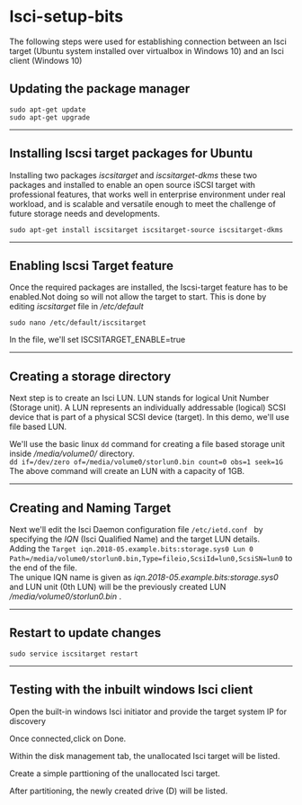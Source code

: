 # Isci-setup-bits

The following steps were used for establishing  connection between an Isci target (Ubuntu system installed over virtualbox in Windows 10) and an Isci client (Windows 10)

**Updating the package manager**
---
`sudo apt-get update`<br/>
`sudo apt-get upgrade`


---
**Installing Iscsi target packages for Ubuntu**
---
Installing two packages *iscsitarget* and *iscsitarget-dkms* these two packages and installed to enable an open source iSCSI target with professional features, that works well in enterprise environment under real workload, and is scalable and versatile enough to meet the challenge of future storage needs and developments.

`sudo apt-get install iscsitarget iscsitarget-source iscsitarget-dkms`

---
**Enabling Iscsi Target feature**
---
Once the required packages are installed, the Iscsi-target feature has to be enabled.Not doing so will not allow the target to start.
This is done by editing *iscsitarget* file in */etc/default*

`sudo nano /etc/default/iscsitarget`

In the file, we'll set ISCSITARGET_ENABLE=true

---
**Creating a storage directory**
---
Next step is to create an Isci LUN. LUN stands for logical Unit Number (Storage unit).  A LUN represents an individually addressable (logical) SCSI device that is part of a physical SCSI device (target). In this demo, we'll use file based LUN.

We'll use the basic linux `dd` command for creating a file based storage unit inside */media/volume0/* directory.<br/>
`dd if=/dev/zero of=/media/volume0/storlun0.bin count=0 obs=1 seek=1G`<br/>
The above command will create an LUN with a capacity of 1GB.

---
Creating and Naming Target
---

Next we'll edit the Isci Daemon configuration file `/etc/ietd.conf ` by specifying the *IQN* (Isci Qualified Name) and the target LUN details.<br/>
Adding the `Target iqn.2018-05.example.bits:storage.sys0 Lun 0 Path=/media/volume0/storlun0.bin,Type=fileio,ScsiId=lun0,ScsiSN=lun0` to the end of the file.<br/>
The unique IQN name is given as *iqn.2018-05.example.bits:storage.sys0* and LUN unit (0th LUN) will be the previously created LUN */media/volume0/storlun0.bin* .

---
**Restart to update changes**
---

`sudo service iscsitarget restart`

---
**Testing with the inbuilt windows Isci client**
---

Open the built-in windows Isci initiator and provide the target system IP for discovery

Once connected,click on Done.

Within the disk management tab, the unallocated Isci target will be listed.

Create a simple parttioning of the unallocated Isci target.

After partitioning, the newly created drive (D) will be listed.






